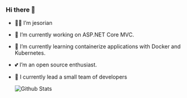 ### Hi there 👋

<!--
**jesorian/jesorian** is a ✨ _special_ ✨ repository because its `README.md` (this file) appears on your GitHub profile.

Here are some ideas to get you started:

- 🔭 I’m currently working on ...
- 🌱 I’m currently learning ...
- 👯 I’m looking to collaborate on ...
- 🤔 I’m looking for help with ...
- 💬 Ask me about ...
- 📫 How to reach me: ...
- 😄 Pronouns: ...
- ⚡ Fun fact: ...
-->

- 👨‍💻 I’m jesorian
- 🔭 I’m currently working on ASP.NET Core MVC.
- 🌱 I’m currently learning containerize applications with Docker and Kubernetes.
- 💕 I’m an open source enthusiast.
- 🖖 I currently lead a small team of developers

  ![Github Stats](https://github-readme-stats.vercel.app/api?username=jesorian&show_icons=true)
  
